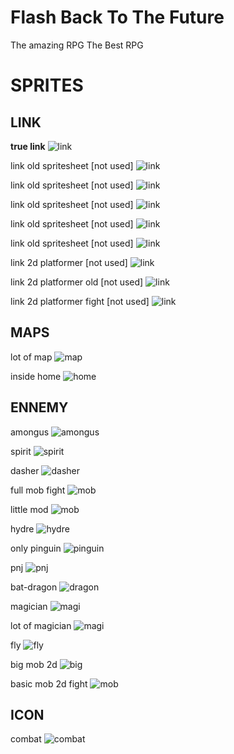 # Flash Back To The Future

The amazing RPG
The Best RPG

# SPRITES

## LINK

__true link__
![link](https://media.discordapp.net/attachments/955815903805726730/956217180167499836/sprite_cheats_rpg.png)

link old spritesheet [not used]
![link](https://www.wiizelda.net/images/alttp/sprite1.png)

link old spritesheet [not used]
![link](https://www.spriters-resource.com/resources/sheets/9/9436.png)

link old spritesheet [not used]
![link](https://www.spriters-resource.com/resources/sheets/7/7584.png)

link old spritesheet [not used]
![link](https://www.spriters-resource.com/resources/sheets/99/101766.png)

link old spritesheet [not used]
![link](https://www.spriters-resource.com/resources/sheets/109/112337.png)

link 2d platformer [not used]
![link](https://www.spriters-resource.com/resources/sheets/26/27991.png)

link 2d platformer old [not used]
![link](https://www.spriters-resource.com/resources/sheets/152/155352.png)

link 2d platformer fight [not used]
![link](https://www.spriters-resource.com/resources/sheets/144/147682.png)

## MAPS

lot of map
![map](https://www.spriters-resource.com/resources/sheets/19/20516.png)

inside home
![home](https://www.spriters-resource.com/resources/sheets/19/20701.png)

## ENNEMY

amongus
![amongus](https://www.spriters-resource.com/resources/sheets/141/143809.png)

spirit
![spirit](https://www.spriters-resource.com/resources/sheets/71/73866.png)

dasher
![dasher](https://www.spriters-resource.com/resources/sheets/124/127391.png)

full mob fight
![mob](https://www.spriters-resource.com/resources/sheets/115/118559.png)

little mod
![mob](https://www.spriters-resource.com/resources/sheets/7/7587.png)

hydre
![hydre](https://www.spriters-resource.com/resources/sheets/116/118946.png)

only pinguin
![pinguin](https://www.spriters-resource.com/resources/sheets/91/94335.png)

pnj
![pnj](https://www.spriters-resource.com/resources/sheets/65/68453.png)

bat-dragon
![dragon](https://www.spriters-resource.com/resources/sheets/81/84227.png)

magician
![magi](https://www.spriters-resource.com/resources/sheets/152/155357.png)

lot of magician
![magi](https://www.spriters-resource.com/resources/sheets/116/118982.png)

fly
![fly](https://www.spriters-resource.com/resources/sheets/37/39636.png)

big mob 2d
![big](https://www.spriters-resource.com/resources/sheets/149/152059.png)

basic mob 2d fight
![mob](https://www.spriters-resource.com/resources/sheets/135/138142.png)

## ICON

combat
![combat](https://www.spriters-resource.com/resources/sheets/64/67630.png)

